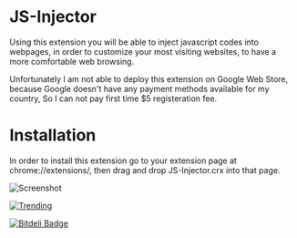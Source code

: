 JS-Injector
===========

Using this extension you will be able to inject javascript codes into webpages, in order to customize your most visiting websites, to have a more comfortable web browsing.

Unfortunately I am not able to deploy this extension on Google Web Store, 
because Google doesn't have any payment methods available for my country, 
So I can not pay first time $5 registeration fee. 


Installation
============
In order to install this extension go to your extension page at chrome://extensions/, then drag and drop JS-Injector.crx into that page.


![Screenshot](https://github.com/shahverdy/JS-Injector/raw/master/img/Screenshot.png)



[![Trending](https://d2weczhvl823v0.cloudfront.net/shahverdy/js-injector/trend.png)](https://bitdeli.com/free "Bitdeli Badge")


[![Bitdeli Badge](https://d2weczhvl823v0.cloudfront.net/shahverdy/js-injector/trend.png)](https://bitdeli.com/free "Bitdeli Badge")

